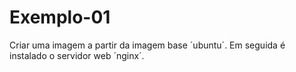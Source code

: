 # Exemplo-01 #
>
Criar uma imagem a partir da imagem base ´ubuntu´. 
Em seguida é instalado o servidor web ´nginx´. 
>
